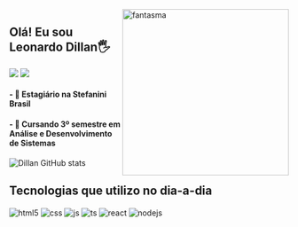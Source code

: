 <img src="https://octodex.github.com/images/spidertocat.png" width="300px" align="right" alt="fantasma">

## Olá! Eu sou Leonardo Dillan🖐️

<a href = "mailto:mecdillan@gmail.com"><img src="https://img.shields.io/badge/-Gmail-%23333?style=for-the-badge&logo=gmail&logoColor=white" target="_blank"></a>
<a href="https://www.linkedin.com/in/leonardodillan" target="_blank"><img src="https://img.shields.io/badge/-LinkedIn-%230077B5?style=for-the-badge&logo=linkedin&logoColor=white" target="_blank"></a>

#### - 🔭 Estagiário na Stefanini Brasil
#### - 🌱 Cursando 3º semestre em Análise e Desenvolvimento de Sistemas

![Dillan GitHub stats](https://github-readme-stats.vercel.app/api?username=leonardodillan&show_icons=true&theme=dracula&count_private=true)

## Tecnologias que utilizo no dia-a-dia

<div style="display: inline_block">
  <img align="center" alt="html5" src="https://img.shields.io/badge/HTML5-E34F26?style=for-the-badge&logo=html5&logoColor=white" />
  <img align="center" alt="css" src="https://img.shields.io/badge/CSS3-1572B6?style=for-the-badge&logo=css3&logoColor=white" />
  <img align="center" alt="js" src="https://img.shields.io/badge/JavaScript-F7DF1E?style=for-the-badge&logo=javascript&logoColor=black" />
  <img align="center" alt="ts" src="https://img.shields.io/badge/TypeScript-007ACC?style=for-the-badge&logo=typescript&logoColor=white" />
  <img align="center" alt="react" src="https://img.shields.io/badge/React-20232A?style=for-the-badge&logo=react&logoColor=61DAFB" />
  <img align="center" alt="nodejs" src="https://img.shields.io/badge/Node.js-43853D?style=for-the-badge&logo=node.js&logoColor=white" />
</div><br/>



